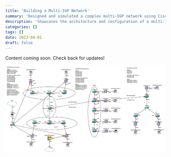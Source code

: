 ```yaml
---
title: 'Building a Multi-IGP Network'
summary: 'Designed and simulated a complex multi-IGP network using Cisco hardware in GNS3, focusing on advanced routing and interoperability.'
description: 'Showcases the architecture and configuration of a multi-IGP network lab, highlighting routing strategies, protocol integration, and troubleshooting in a virtualized Cisco environment.'
categories: []
tags: []
date: 2023-04-01
draft: false
---
```


Content coming soon. Check back for updates!

![Topology](igp-topology.png)